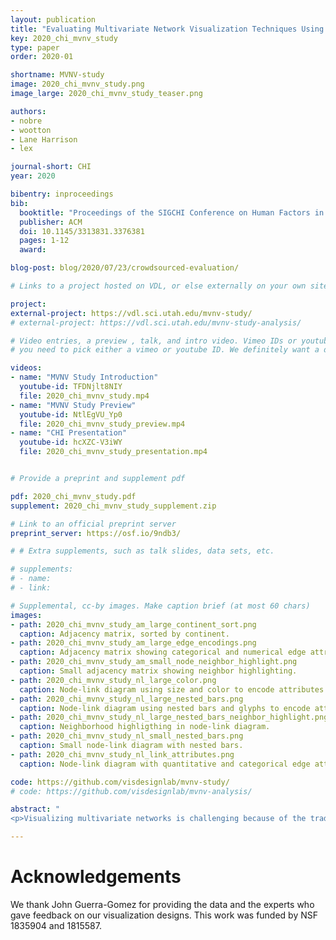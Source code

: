 ```yaml
---
layout: publication
title: "Evaluating Multivariate Network Visualization Techniques Using a Validated Design and Crowdsourcing Approach"
key: 2020_chi_mvnv_study
type: paper
order: 2020-01

shortname: MVNV-study
image: 2020_chi_mvnv_study.png
image_large: 2020_chi_mvnv_study_teaser.png

authors:
- nobre
- wootton
- Lane Harrison
- lex

journal-short: CHI
year: 2020

bibentry: inproceedings
bib:
  booktitle: "Proceedings of the SIGCHI Conference on Human Factors in Computing Systems (CHI)"
  publisher: ACM
  doi: 10.1145/3313831.3376381
  pages: 1-12
  award:

blog-post: blog/2020/07/23/crowdsourced-evaluation/  

# Links to a project hosted on VDL, or else externally on your own site

project:
external-project: https://vdl.sci.utah.edu/mvnv-study/
# external-project: https://vdl.sci.utah.edu/mvnv-study-analysis/

# Video entries, a preview , talk, and intro video. Vimeo IDs or youtube IDs are supported
# you need to pick either a vimeo or youtube ID. We definitely want a downloadable video too.

videos:
- name: "MVNV Study Introduction"
  youtube-id: TFDNjlt8NIY
  file: 2020_chi_mvnv_study.mp4
- name: "MVNV Study Preview" 
  youtube-id: NtlEgVU_Yp0
  file: 2020_chi_mvnv_study_preview.mp4
- name: "CHI Presentation"
  youtube-id: hcXZC-V3iWY
  file: 2020_chi_mvnv_study_presentation.mp4


# Provide a preprint and supplement pdf

pdf: 2020_chi_mvnv_study.pdf
supplement: 2020_chi_mvnv_study_supplement.zip

# Link to an official preprint server
preprint_server: https://osf.io/9ndb3/

# # Extra supplements, such as talk slides, data sets, etc.

# supplements:
# - name: 
# - link: 

# Supplemental, cc-by images. Make caption brief (at most 60 chars)
images:
- path: 2020_chi_mvnv_study_am_large_continent_sort.png
  caption: Adjacency matrix, sorted by continent. 
- path: 2020_chi_mvnv_study_am_large_edge_encodings.png
  caption: Adjacency matrix showing categorical and numerical edge attributes.
- path: 2020_chi_mvnv_study_am_small_node_neighbor_highlight.png
  caption: Small adjacency matrix showing neighbor highlighting. 
- path: 2020_chi_mvnv_study_nl_large_color.png
  caption: Node-link diagram using size and color to encode attributes.
- path: 2020_chi_mvnv_study_nl_large_nested_bars.png
  caption: Node-link diagram using nested bars and glyphs to encode attributes.
- path: 2020_chi_mvnv_study_nl_large_nested_bars_neighbor_highlight.png
  caption: Neighborhood highligthing in node-link diagram.
- path: 2020_chi_mvnv_study_nl_small_nested_bars.png
  caption: Small node-link diagram with nested bars.
- path: 2020_chi_mvnv_study_nl_link_attributes.png
  caption: Node-link diagram with quantitative and categorical edge attributes

code: https://github.com/visdesignlab/mvnv-study/
# code: https://github.com/visdesignlab/mvnv-analysis/

abstract: "
<p>Visualizing multivariate networks is challenging because of the trade-offs necessary for effectively encoding network topology and encoding the attributes associated with nodes and edges. A large number of multivariate network visualization techniques exist, yet there is little empirical guidance on their respective strengths and weaknesses. In this paper, we describe a crowdsourced experiment, comparing node-link diagrams with on-node encoding and adjacency matrices with juxtaposed tables. We find that node-link diagrams are best suited for tasks that require close integration between the network topology and a few attributes. Adjacency matrices perform well for tasks related to clusters and when many attributes need to be considered. We also reflect on our method of using validated designs for empirically evaluating complex, interactive visualizations in a crowdsourced setting. We highlight the importance of training, compensation, and provenance tracking.</p>"

---
```


# Acknowledgements

We thank John Guerra-Gomez for providing the data and the experts who gave feedback on our visualization designs. This work was funded by NSF 1835904 and 1815587.
